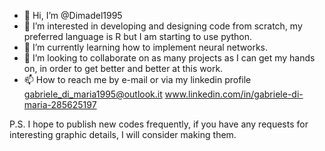 - 👋 Hi, I’m @Dimadel1995
- 👀 I’m interested in developing and designing code from scratch, my preferred language is R but I am starting to use python.
- 🌱 I’m currently learning how to implement neural networks.
- 💞️ I’m looking to collaborate on as many projects as I can get my hands on, in order to get better and better at this work.
- 📫 How to reach me by e-mail or via my linkedin profile
gabriele_di_maria1995@outlook.it 
www.linkedin.com/in/gabriele-di-maria-285625197

P.S.
I hope to publish new codes frequently, if you have any requests for interesting graphic details, I will consider making them.


<!---
Dimadel1995/Dimadel1995 is a ✨ special ✨ repository because its `README.md` (this file) appears on your GitHub profile.
You can click the Preview link to take a look at your changes.
--->

